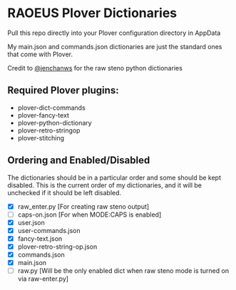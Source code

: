 # RAOEUS Plover Dictionaries

Pull this repo directly into your Plover configuration directory in AppData

My main.json and commands.json dictionaries are just the standard ones that come with Plover.

Credit to [@jenchanws](https://gist.github.com/jenchanws/5c8dedb826c775fc2a1521c9b9104ea9) for the raw steno python dictionaries

## Required Plover plugins:

- plover-dict-commands
- plover-fancy-text
- plover-python-dictionary
- plover-retro-stringop
- plover-stitching

## Ordering and Enabled/Disabled

The dictionaries should be in a particular order and some should be kept disabled. This is the current order of my dictionaries, and it will be unchecked if it should be left disabled. 

- [x] raw_enter.py [For creating raw steno output]
- [ ] caps-on.json [For when MODE:CAPS is enabled]
- [x] user.json 
- [x] user-commands.json
- [x] fancy-text.json
- [x] plover-retro-string-op.json
- [x] commands.json
- [x] main.json
- [ ] raw.py [Will be the only enabled dict when raw steno mode is turned on via raw-enter.py]

